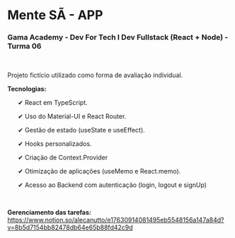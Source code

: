# Mente SÃ - APP

### Gama Academy - Dev For Tech I Dev Fullstack (React + Node) - Turma 06

<br />

Projeto fictício utilizado como forma de avaliação individual.

<strong> Tecnologias: </strong>

<ul>
<p> ✔ React em TypeScript. </p>
<p> ✔ Uso do Material-UI e React Router. </p>
<p> ✔ Gestão de estado (useState e useEffect). </p>
<p> ✔ Hooks personalizados. </p>
<p> ✔ Criação de Context.Provider </p>
<p> ✔ Otimização de aplicações (useMemo e React.memo). </p>
<p> ✔ Acesso ao Backend com autenticação (login, logout e signUp) </p>
</ul>

<br />

<strong> Gerenciamento das tarefas: </strong>
https://www.notion.so/alecanutto/e17630914081495eb5548156a147a84d?v=8b5d7154bb82478db64e65b88fd42c9d
